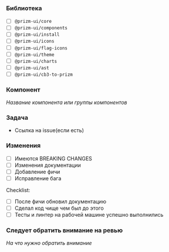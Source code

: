 ### Библиотека

- [ ] `@prizm-ui/core`
- [ ] `@prizm-ui/components`
- [ ] `@prizm-ui/install`
- [ ] `@prizm-ui/icons`
- [ ] `@prizm-ui/flag-icons`
- [ ] `@prizm-ui/theme`
- [ ] `@prizm-ui/charts`
- [ ] `@prizm-ui/ast`
- [ ] `@prizm-ui/cb3-to-prizm`

### Компонент

_Название компонента или группы компонентов_

### Задача

- Ссылка на issue(если есть)

### Изменения

- [ ] Имеются BREAKING CHANGES
- [ ] Изменения документации
- [ ] Добавление фичи
- [ ] Исправление бага

Checklist:

- [ ] После фичи обновил документацию
- [ ] Сделал код чище чем был до этого
- [ ] Тесты и линтер на рабочей машине успешно выполнились

### Следует обратить внимание на ревью

_На что нужно обратить внимание_
